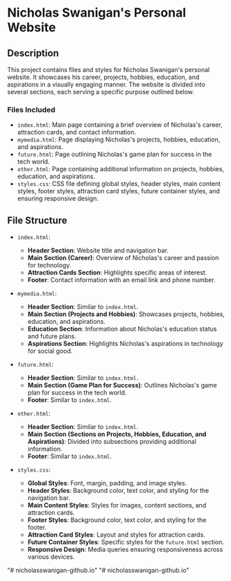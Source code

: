 # Nicholas Swanigan's Personal Website

## Description
This project contains files and styles for Nicholas Swanigan's personal website. It showcases his career, projects, hobbies, education, and aspirations in a visually engaging manner. The website is divided into several sections, each serving a specific purpose outlined below.

### Files Included
- `index.html`: Main page containing a brief overview of Nicholas's career, attraction cards, and contact information.
- `mymedia.html`: Page displaying Nicholas's projects, hobbies, education, and aspirations.
- `future.html`: Page outlining Nicholas's game plan for success in the tech world.
- `other.html`: Page containing additional information on projects, hobbies, education, and aspirations.
- `styles.css`: CSS file defining global styles, header styles, main content styles, footer styles, attraction card styles, future container styles, and ensuring responsive design.

## File Structure
- `index.html`:
  - **Header Section**: Website title and navigation bar.
  - **Main Section (Career)**: Overview of Nicholas's career and passion for technology.
  - **Attraction Cards Section**: Highlights specific areas of interest.
  - **Footer**: Contact information with an email link and phone number.

- `mymedia.html`:
  - **Header Section**: Similar to `index.html`.
  - **Main Section (Projects and Hobbies)**: Showcases projects, hobbies, education, and aspirations.
  - **Education Section**: Information about Nicholas's education status and future plans.
  - **Aspirations Section**: Highlights Nicholas's aspirations in technology for social good.

- `future.html`:
  - **Header Section**: Similar to `index.html`.
  - **Main Section (Game Plan for Success)**: Outlines Nicholas's game plan for success in the tech world.
  - **Footer**: Similar to `index.html`.

- `other.html`:
  - **Header Section**: Similar to `index.html`.
  - **Main Section (Sections on Projects, Hobbies, Education, and Aspirations)**: Divided into subsections providing additional information.
  - **Footer**: Similar to `index.html`.

- `styles.css`:
  - **Global Styles**: Font, margin, padding, and image styles.
  - **Header Styles**: Background color, text color, and styling for the navigation bar.
  - **Main Content Styles**: Styles for images, content sections, and attraction cards.
  - **Footer Styles**: Background color, text color, and styling for the footer.
  - **Attraction Card Styles**: Layout and styles for attraction cards.
  - **Future Container Styles**: Specific styles for the `future.html` section.
  - **Responsive Design**: Media queries ensuring responsiveness across various devices.

"# nicholasswanigan-github.io" 
"# nicholasswanigan-github.io" 
